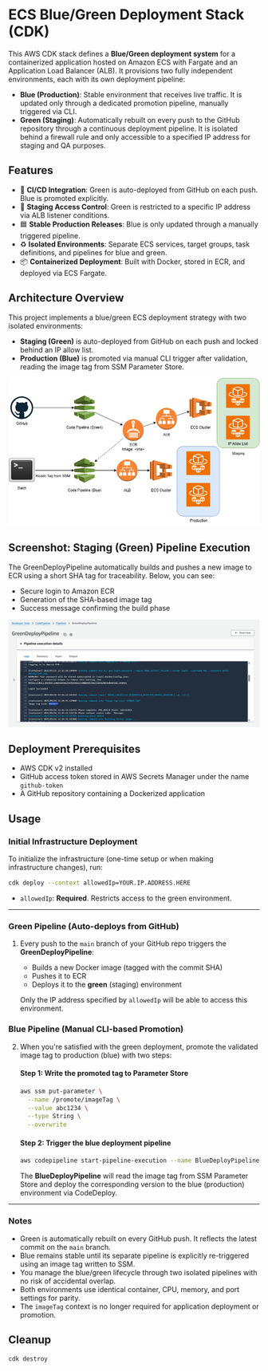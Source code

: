 # ECS Blue/Green Deployment Stack (CDK)

This AWS CDK stack defines a **Blue/Green deployment system** for a containerized application hosted on Amazon ECS with Fargate and an Application Load Balancer (ALB). It provisions two fully independent environments, each with its own deployment pipeline:

* **Blue (Production)**: Stable environment that receives live traffic. It is updated only through a dedicated promotion pipeline, manually triggered via CLI.
* **Green (Staging)**: Automatically rebuilt on every push to the GitHub repository through a continuous deployment pipeline. It is isolated behind a firewall rule and only accessible to a specified IP address for staging and QA purposes.

## Features

* 🚀 **CI/CD Integration**: Green is auto-deployed from GitHub on each push. Blue is promoted explicitly.
* 🔐 **Staging Access Control**: Green is restricted to a specific IP address via ALB listener conditions.
* 🟦 **Stable Production Releases**: Blue is only updated through a manually triggered pipeline.
* ♻️ **Isolated Environments**: Separate ECS services, target groups, task definitions, and pipelines for blue and green.
* 📦 **Containerized Deployment**: Built with Docker, stored in ECR, and deployed via ECS Fargate.

## Architecture Overview

This project implements a blue/green ECS deployment strategy with two isolated environments:

- **Staging (Green)** is auto-deployed from GitHub on each push and locked behind an IP allow list.
- **Production (Blue)** is promoted via manual CLI trigger after validation, reading the image tag from SSM Parameter Store.

![Architecture Diagram](./ecs-bluegreen.drawio.png)

## Screenshot: Staging (Green) Pipeline Execution

The GreenDeployPipeline automatically builds and pushes a new image to ECR using a short SHA tag for traceability. Below, you can see:

- Secure login to Amazon ECR
- Generation of the SHA-based image tag
- Success message confirming the build phase

![Green Pipeline Execution](./green-pipeline-execution.png)

## Deployment Prerequisites

* AWS CDK v2 installed
* GitHub access token stored in AWS Secrets Manager under the name `github-token`
* A GitHub repository containing a Dockerized application

## Usage

### Initial Infrastructure Deployment

To initialize the infrastructure (one-time setup or when making infrastructure changes), run:

```bash
cdk deploy --context allowedIp=YOUR.IP.ADDRESS.HERE
```

* `allowedIp`: **Required**. Restricts access to the green environment.

---

### Green Pipeline (Auto-deploys from GitHub)

1. Every push to the `main` branch of your GitHub repo triggers the **GreenDeployPipeline**:

   * Builds a new Docker image (tagged with the commit SHA)
   * Pushes it to ECR
   * Deploys it to the **green** (staging) environment

   Only the IP address specified by `allowedIp` will be able to access this environment.

### Blue Pipeline (Manual CLI-based Promotion)

2. When you're satisfied with the green deployment, promote the validated image tag to production (blue) with two steps:

   #### Step 1: Write the promoted tag to Parameter Store

   ```bash
   aws ssm put-parameter \
     --name /promote/imageTag \
     --value abc1234 \
     --type String \
     --overwrite
   ```

   #### Step 2: Trigger the blue deployment pipeline

   ```bash
   aws codepipeline start-pipeline-execution --name BlueDeployPipeline
   ```

   The **BlueDeployPipeline** will read the image tag from SSM Parameter Store and deploy the corresponding version to the blue (production) environment via CodeDeploy.

---

### Notes

* Green is automatically rebuilt on every GitHub push. It reflects the latest commit on the `main` branch.
* Blue remains stable until its separate pipeline is explicitly re-triggered using an image tag written to SSM.
* You manage the blue/green lifecycle through two isolated pipelines with no risk of accidental overlap.
* Both environments use identical container, CPU, memory, and port settings for parity.
* The `imageTag` context is no longer required for application deployment or promotion.

## Cleanup

```bash
cdk destroy
```
